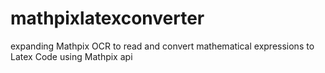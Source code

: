 # mathpixlatexconverter
expanding Mathpix OCR to read and convert mathematical expressions to Latex Code using Mathpix api 
